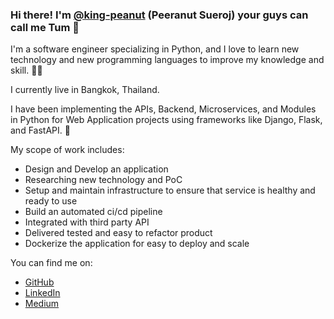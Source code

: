 ### Hi there! I'm [@king-peanut](https://github.com/king-peanut) (Peeranut Sueroj) your guys can call me Tum 👋

I'm a software engineer specializing in Python, and I love to learn new technology and new programming languages to improve my knowledge and skill. 🧑‍💻

I currently live in Bangkok, Thailand.

I have been implementing the APIs, Backend, Microservices, and Modules in Python for Web Application projects using frameworks like Django, Flask, and FastAPI. 🤩

My scope of work includes:

* Design and Develop an application
* Researching new technology and PoC
* Setup and maintain infrastructure to ensure that service is healthy and ready to use
* Build an automated ci/cd pipeline
* Integrated with third party API
* Delivered tested and easy to refactor product
* Dockerize the application for easy to deploy and scale

You can find me on:

* [GitHub](https://github.com/king-peanut)
* [LinkedIn](https://www.linkedin.com/in/tumpeeranut/)
* [Medium](https://medium.com/@king-peanut)
